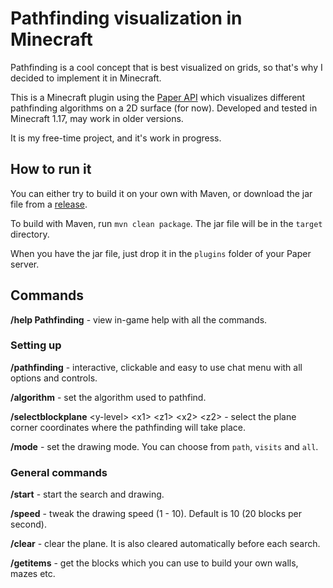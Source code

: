 # Pathfinding visualization in Minecraft
Pathfinding is a cool concept that is best visualized on grids,
so that's why I decided to implement it in Minecraft.

This is a Minecraft plugin using the [Paper API](https://github.com/PaperMC/Paper "PaperMC") which visualizes
different pathfinding algorithms on a 2D surface (for now).
Developed and tested in Minecraft 1.17, may work in older versions.

It is my free-time project, and it's work in progress.

## How to run it
You can either try to build it on your own with Maven, or download the jar file from a [release](https://github.com/0xVector/pathfinding/releases).

To build with Maven, run `mvn clean package`. The jar file will be in the `target` directory.

When you have the jar file, just drop it in the `plugins` folder
of your Paper server.

## Commands
**/help Pathfinding** - view in-game help with all the commands.

### Setting up
**/pathfinding** - interactive, clickable and easy to use chat menu with all options and controls.

**/algorithm** - set the algorithm used to pathfind.

**/selectblockplane** \<y-level> \<x1> \<z1> \<x2> \<z2> - select the
plane corner coordinates where the pathfinding will take place.

**/mode** - set the drawing mode. You can choose from `path`, `visits` and `all`.

### General commands
**/start** - start the search and drawing.

**/speed** - tweak the drawing speed (1 - 10). Default is 10 (20 blocks per second).

**/clear** - clear the plane. It is also cleared automatically before each search.

**/getitems** - get the blocks which you can use to build your own walls, mazes etc.